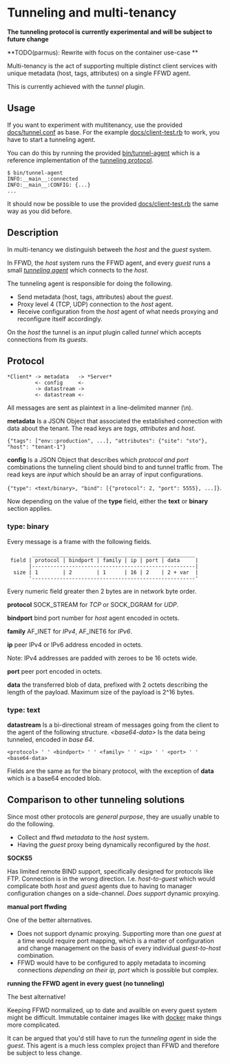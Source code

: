 # Tunneling and multi-tenancy

**The tunneling protocol is currently experimental and will be subject to
future change**

**TODO(parmus): Rewrite with focus on the container use-case **

Multi-tenancy is the act of supporting multiple distinct client services with
unique metadata (host, tags, attributes) on a single FFWD agent.

This is currently achieved with the *tunnel* plugin.

## Usage

If you want to experiment with multitenancy, use the provided
[docs/tunnel.conf](docs/tunnel.conf) as base.
For the example [docs/client-test.rb](docs/client-test.rb) to work, you have to
start a tunneling agent.

You can do this by running the provided [bin/tunnel-agent](bin/tunnel-agent)
which is a reference implementation of the [tunneling
protocol](#tunneling-and-multi-tenancy).

```
$ bin/tunnel-agent
INFO:__main__:connected
INFO:__main__:CONFIG: {...}
...
```

It should now be possible to use the provided
[docs/client-test.rb](docs/client-test.rb) the same way as you did before.

## Description

In multi-tenancy we distinguish betweeh the *host* and the *guest* system.

In FFWD, the *host* system runs the FFWD agent, and every *guest* runs a
small [*tunneling agent*](bin/tunnel-agent) which connects to the *host*.

The tunneling agent is responsible for doing the following.

* Send metadata (host, tags, attributes) about the *guest*.
* Proxy level 4 (TCP, UDP) connection to the *host* agent.
* Receive configuration from the *host* agent of what needs proxying and
  reconfigure itself accordingly.

On the *host* the tunnel is an *input* plugin called *tunnel* which accepts
connections from its *guests*.

## Protocol

```
*Client* -> metadata   -> *Server*
         <- config     <-
         -> datastream ->
         <- datastream <-
```

All messages are sent as plaintext in a line-delimited manner (\n).

**metadata** Is a JSON Object that associated the established connection with
data about the tenant.
The read keys are *tags*, *attributes* and *host*.

```{"tags": ["env::production", ...], "attributes": {"site": "sto"}, "host": "tenant-1"}```

**config** Is a JSON Object that describes which *protocol and port*
combinations the tunneling client should bind to and tunnel traffic from.
The read keys are *input* which should be an array of input configurations.

```{"type": <text/binary>, "bind": [{"protocol": 2, "port": 5555}, ...]}```.

Now depending on the value of the **type** field, either the **text** or
**binary** section applies.

### type: binary

Every message is a frame with the following fields.

```
        _____________________________________________________
 field | protocol | bindport | family | ip | port | data     |
       |-----------------------------------------------------|
  size | 1        | 2        | 1      | 16 | 2    | 2 + var  |
       '-----------------------------------------------------'
```

Every numeric field greater then 2 bytes are in network byte order.

**protocol** SOCK_STREAM for *TCP* or SOCK_DGRAM for *UDP*.

**bindport** bind port number for *host* agent encoded in octets.

**family** AF_INET for *IPv4*, AF_INET6 for *IPv6*.

**ip** peer IPv4 or IPv6 address encoded in octets.

Note: IPv4 addresses are padded with zeroes to be 16 octets wide.

**port** peer port encoded in octets.

**data** the transferred blob of data, prefixed with 2 octets describing the
length of the payload. Maximum size of the payload is 2^16 bytes.

### type: text

**datastream** Is a bi-directional stream of messages going from the client to
the agent of the following structure.
*&lt;base64-data&gt;* Is the data being tunneled, encoded in *base 64*.

```
<protocol> ' ' <bindport> ' ' <family> ' ' <ip> ' ' <port> ' ' <base64-data>
```

Fields are the same as for the binary protocol, with the exception of **data**
which is a base64 encoded blob.

## Comparison to other tunneling solutions

Since most other protocols are *general purpose*, they are usually unable to do
the following.

* Collect and ffwd *metadata* to the *host* system.
* Having the *guest* proxy being dynamically reconfigured by the *host*.

**SOCKS5**

Has limited remote BIND support, specifically designed for protocols like FTP.
Connection is in the wrong direction. I.e. *host-to-guest* which would
complicate both *host* and *guest* agents due to having to manager
configuration changes on a side-channel.
*Does support* dynamic proxying.

**manual port ffwding**

One of the better alternatives.

* Does not support dynamic proxying.
  Supporting more than one *guest* at a time would require port mapping, which
  is a matter of configuration and change management on the basis of every
  individual *guest-to-host* combination.
* FFWD would have to be configured to apply metadata to incoming connections
  *depending on their ip, port* which is possible but complex.

**running the FFWD agent in every guest (no tunneling)**

The best alternative!

Keeping FFWD normalized, up to date and availble on every guest system might
be difficult. Immutable container images like with
[docker](http://www.docker.io/) make things more complicated.

It can be argued that you'd still have to run the *tunneling agent* in side the
*guest*.
This agent is a much less complex project than FFWD and therefore be subject
to less change.
